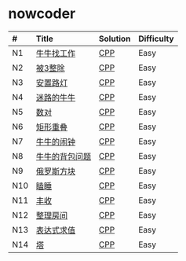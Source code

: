 # nowcoder


| # | Title | Solution | Difficulty |
| :------ | :------ | :------ | :----- |
| N1 | [牛牛找工作](https://www.nowcoder.com/practice/46e837a4ea9144f5ad2021658cb54c4d?tpId=98&tqId=32824&tPage=1&rp=1&ru=%2Fta%2F2019test&qru=%2Fta%2F2019test%2Fquestion-ranking) | [CPP](./cc/N1.牛牛找工作/牛牛找工作.cc)  | Easy |
| N2 | [被3整除](https://www.nowcoder.com/practice/51dcb4eef6004f6f8f44d927463ad5e8?tpId=98&tqId=32825&tPage=1&rp=1&ru=%2Fta%2F2019test&qru=%2Fta%2F2019test%2Fquestion-ranking) | [CPP](./cc/N2.被3整除/被3整除.cc)  | Easy |
| N3 | [安置路灯](https://www.nowcoder.com/practice/3a3577b9d3294fb7845b96a9cd2e099c?tpId=98&tqId=32826&tPage=1&rp=1&ru=/ta/2019test&qru=/ta/2019test/question-ranking) | [CPP](./cc/N3.安置路灯/安置路灯.cc)  | Easy |
| N4 | [迷路的牛牛](https://www.nowcoder.com/practice/fc72d3493d7e4be883e931d507352a4a?tpId=98&tqId=32827&tPage=1&rp=1&ru=%2Fta%2F2019test&qru=%2Fta%2F2019test%2Fquestion-ranking) | [CPP](./cc/N4.迷路的牛牛/迷路的牛牛.cc)  | Easy |
| N5 | [数对](https://www.nowcoder.com/practice/bac5a2372e204b2ab04cc437db76dc4f?tpId=98&tqId=32828&tPage=1&rp=1&ru=/ta/2019test&qru=/ta/2019test/question-ranking) | [CPP](./cc/N5.数对/数对.cc)  | Easy |
| N6 | [矩形重叠](https://www.nowcoder.com/practice/a22dd98b3d224f2bb89142f8acc2fe57?tpId=98&tqId=32829&tPage=1&rp=1&ru=%2Fta%2F2019test&qru=%2Fta%2F2019test%2Fquestion-ranking) | [CPP](./cc/N6.矩形重叠/矩形重叠.cc)  | Easy |
| N7 | [牛牛的闹钟](https://www.nowcoder.com/practice/9173e83d1774462f81255a26feafd7c6?tpId=98&tqId=32830&tPage=1&rp=1&ru=%2Fta%2F2019test&qru=%2Fta%2F2019test%2Fquestion-ranking) | [CPP](./cc/N7.牛牛的闹钟/牛牛的闹钟.cc)  | Easy |
| N8 | [牛牛的背包问题](https://www.nowcoder.com/practice/bf877f837467488692be703735db84e6?tpId=98&tqId=32831&tPage=1&rp=1&ru=%2Fta%2F2019test&qru=%2Fta%2F2019test%2Fquestion-ranking) | [CPP](./cc/N8.牛牛的背包问题/牛牛的背包问题.cc)  | Easy |
| N9 | [俄罗斯方块](https://www.nowcoder.com/practice/9407e24a70b04fedba4ab3bd3ae29704?tpId=98&tqId=32832&tPage=1&rp=1&ru=%2Fta%2F2019test&qru=%2Fta%2F2019test%2Fquestion-ranking) | [CPP](./cc/N9.俄罗斯方块/俄罗斯方块.cc)  | Easy |
| N10 | [瞌睡](https://www.nowcoder.com/practice/93f2c11daeaf45959bb47e7894047085?tpId=98&tqId=32833&tPage=1&rp=1&ru=%2Fta%2F2019test&qru=%2Fta%2F2019test%2Fquestion-ranking) | [CPP](./cc/N10.瞌睡/瞌睡.cc)  | Easy |
| N11 | [丰收](https://www.nowcoder.com/practice/83b419c027fa490aa60669b0e7dc06a3?tpId=98&tqId=32834&tPage=1&rp=1&ru=%2Fta%2F2019test&qru=%2Fta%2F2019test%2Fquestion-ranking) | [CPP](./cc/N11.丰收/丰收.cc)  | Easy |
| N12 | [整理房间](https://www.nowcoder.com/practice/c32f4c74446541a1ad2abbe54476681f?tpId=98&tqId=32835&tPage=1&rp=1&ru=%2Fta%2F2019test&qru=%2Fta%2F2019test%2Fquestion-ranking) | [CPP](./cc/N12.整理房间/整理房间.cc)  | Easy |
| N13 | [表达式求值](https://www.nowcoder.com/practice/3e483fe3c0bb447bb17ffb3eeeca78ba?tpId=98&tqId=32836&tPage=1&rp=1&ru=%2Fta%2F2019test&qru=%2Fta%2F2019test%2Fquestion-ranking) | [CPP](./cc/N13.表达式求值/表达式求值.cc)  | Easy |
| N14 | [塔](https://www.nowcoder.com/practice/54868056c5664586b121d9098d008719?tpId=98&tqId=32837&tPage=1&rp=1&ru=%2Fta%2F2019test&qru=%2Fta%2F2019test%2Fquestion-ranking) | [CPP](./cc/N14.塔/塔.cc)  | Easy |


